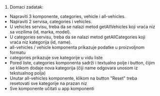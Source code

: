 1. Domaci zadatak: 
- Napraviti 3 komponente, categories, vehicle i all-vehicles.
- Napraviti 2 servisa, categories i vehicles.
- U vehicles servisu, treba da se nalazi metod getAllVehicles koji vraća niz sa vozilima (id, marka, model).
- U categories servisu, treba da se nalazi metod getAllCategories koji vraća niz kategorija (id, name).
- all-vehicles / vehicle komponenta prikazuje podatke u proizvoljnom formatu
- categories prikazuje sve kategorije u vidu liste
- Pored liste, categories komponenta sadrži i textualno polje i button, čijim se klikom dodaje nova kategorija (čiji name odgovara unosom iz tekstualnog polja)
- Unutar all-vehicles komponente, klikom na button "Reset" treba resetovati sve kategorije na prazan niz
- Sve komponente učitati u app komponenti
